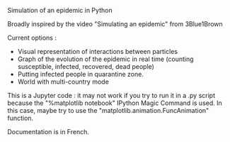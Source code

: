 Simulation of an epidemic in Python

Broadly inspired by the video "Simulating an epidemic" from 3Blue1Brown

Current options :
  - Visual representation of interactions between particles
  - Graph of the evolution of the epidemic in real time (counting susceptible, infected, recovered, dead people)
  - Putting infected people in quarantine zone.
  - World with multi-country mode


This is a Jupyter code : it may not work if you try to run it in a .py script because the "%matplotlib notebook" IPython Magic Command 
is used. In this case, maybe try to use the "matplotlib.animation.FuncAnimation" function.

Documentation is in French.
